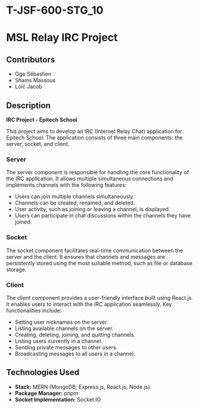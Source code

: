 # T-JSF-600-STG_10

# MSL Relay IRC Project

## Contributors
- Oge Sébastien
- Shams Massous
- Loïc Jacob

## Description
**IRC Project - Epitech School**

This project aims to develop an IRC (Internet Relay Chat) application for Epitech School. The application consists of three main components: the server, socket, and client.

### Server
The server component is responsible for handling the core functionality of the IRC application. It allows multiple simultaneous connections and implements channels with the following features:
- Users can join multiple channels simultaneously.
- Channels can be created, renamed, and deleted.
- User activity, such as joining or leaving a channel, is displayed.
- Users can participate in chat discussions within the channels they have joined.

### Socket
The socket component facilitates real-time communication between the server and the client. It ensures that channels and messages are persistently stored using the most suitable method, such as file or database storage.

### Client
The client component provides a user-friendly interface built using React.js. It enables users to interact with the IRC application seamlessly. Key functionalities include:
- Setting user nicknames on the server.
- Listing available channels on the server.
- Creating, deleting, joining, and quitting channels.
- Listing users currently in a channel.
- Sending private messages to other users.
- Broadcasting messages to all users in a channel.

## Technologies Used
- **Stack:** MERN (MongoDB, Express.js, React.js, Node.js)
- **Package Manager:** pnpm
- **Socket Implementation:** Socket.IO
